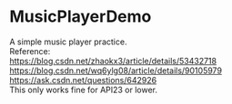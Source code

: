 # MusicPlayerDemo
A simple music player practice.<br>
Reference:<br>
https://blog.csdn.net/zhaokx3/article/details/53432718<br>
https://blog.csdn.net/wq6ylg08/article/details/90105979<br>
https://ask.csdn.net/questions/642926<br>
This only works fine for API23 or lower.
